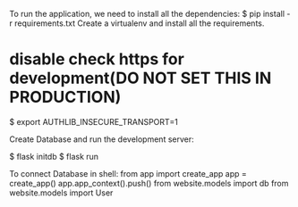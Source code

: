 To run the application, we need to install all the dependencies:
  $ pip install -r requirements.txt
  Create a virtualenv and install all the requirements.

# disable check https for development(DO NOT SET THIS IN PRODUCTION)
  $ export AUTHLIB_INSECURE_TRANSPORT=1

Create Database and run the development server:

  $ flask initdb
  $ flask run

To connect Database in shell:
  from app import create_app
  app = create_app()
  app.app_context().push()
  from website.models import db
  from website.models import User
